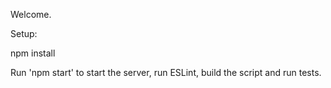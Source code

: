 Welcome.

Setup:

npm install


Run 'npm start' to start the server, run ESLint, build the script and run tests.
